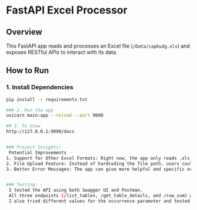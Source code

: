 #  FastAPI Excel Processor

##  Overview
This FastAPI app reads and processes an Excel file (`/Data/capbudg.xls`) and exposes RESTful APIs to interact with its data.

##  How to Run

### 1. Install Dependencies
```bash
pip install -r requirements.txt

### 2. Run the app
uvicorn main:app --reload --port 9090

## 3. To View
http://127.0.0.1:9090/docs


### Project Insights:
 Potential Improvements -
1. Support for Other Excel Formats: Right now, the app only reads .xls files. We can enhance it to support .xlsx, .csv, or even Google Sheets by using libraries like openpyxl, csv, or gspread.
2. File Upload Feature: Instead of hardcoding the file path, users could upload their own Excel files through an API endpoint. This would make the app more flexible and user-friendly.
3. Better Error Messages: The app can give more helpful and specific error messages, like “Table not found” or “Row not found” instead of generic 404s


### Testing: -
 I tested the API using both Swagger UI and Postman.
 All three endpoints (/list_tables, /get_table_details, and /row_sum) worked correctly after giving valid table and row names.
 I also tried different values for the occurrence parameter and tested cases where the table or row didn’t exist to confirm that errors were handled properly.
